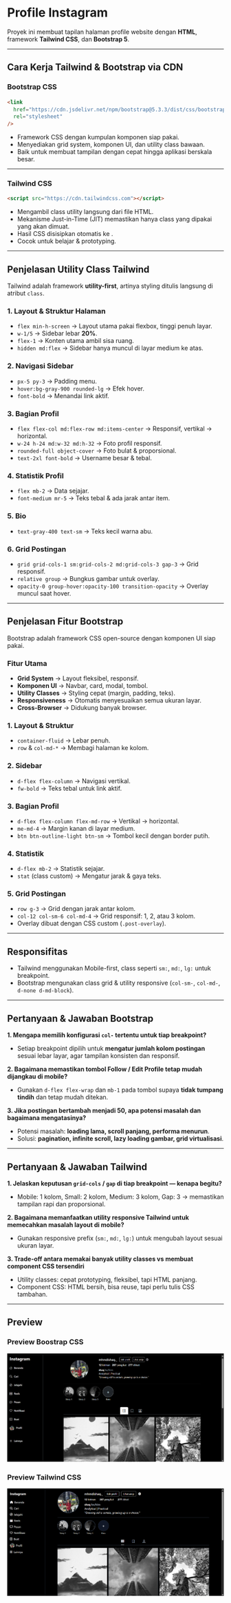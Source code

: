 # Profile Instagram

Proyek ini membuat tapilan halaman profile website dengan **HTML**, framework **Tailwind CSS**, dan **Bootstrap 5**.

---

## Cara Kerja Tailwind & Bootstrap via CDN

### Bootstrap CSS

```html
<link
  href="https://cdn.jsdelivr.net/npm/bootstrap@5.3.3/dist/css/bootstrap.min.css"
  rel="stylesheet"
/>
```

- Framework CSS dengan kumpulan komponen siap pakai.
- Menyediakan grid system, komponen UI, dan utility class bawaan.
- Baik untuk membuat tampilan dengan cepat hingga aplikasi berskala besar.

---

### Tailwind CSS

```html
<script src="https://cdn.tailwindcss.com"></script>
```

- Mengambil class utility langsung dari file HTML.
- Mekanisme Just-in-Time (JIT) memastikan hanya class yang dipakai yang akan dimuat.
- Hasil CSS disisipkan otomatis ke <head>.
- Cocok untuk belajar & prototyping.

---

## Penjelasan Utility Class Tailwind

Tailwind adalah framework **utility-first**, artinya styling ditulis langsung di atribut `class`.

### 1. Layout & Struktur Halaman

- `flex min-h-screen` → Layout utama pakai flexbox, tinggi penuh layar.
- `w-1/5` → Sidebar lebar **20%**.
- `flex-1` → Konten utama ambil sisa ruang.
- `hidden md:flex` → Sidebar hanya muncul di layar medium ke atas.

### 2. Navigasi Sidebar

- `px-5 py-3` → Padding menu.
- `hover:bg-gray-900 rounded-lg` → Efek hover.
- `font-bold` → Menandai link aktif.

### 3. Bagian Profil

- `flex flex-col md:flex-row md:items-center` → Responsif, vertikal → horizontal.
- `w-24 h-24 md:w-32 md:h-32` → Foto profil responsif.
- `rounded-full object-cover` → Foto bulat & proporsional.
- `text-2xl font-bold` → Username besar & tebal.

### 4. Statistik Profil

- `flex mb-2` → Data sejajar.
- `font-medium mr-5` → Teks tebal & ada jarak antar item.

### 5. Bio

- `text-gray-400 text-sm` → Teks kecil warna abu.

### 6. Grid Postingan

- `grid grid-cols-1 sm:grid-cols-2 md:grid-cols-3 gap-3` → Grid responsif.
- `relative group` → Bungkus gambar untuk overlay.
- `opacity-0 group-hover:opacity-100 transition-opacity` → Overlay muncul saat hover.

---

## Penjelasan Fitur Bootstrap

Bootstrap adalah framework CSS open-source dengan komponen UI siap pakai.

### Fitur Utama

- **Grid System** → Layout fleksibel, responsif.
- **Komponen UI** → Navbar, card, modal, tombol.
- **Utility Classes** → Styling cepat (margin, padding, teks).
- **Responsiveness** → Otomatis menyesuaikan semua ukuran layar.
- **Cross-Browser** → Didukung banyak browser.

### 1. Layout & Struktur

- `container-fluid` → Lebar penuh.
- `row` & `col-md-*` → Membagi halaman ke kolom.

### 2. Sidebar

- `d-flex flex-column` → Navigasi vertikal.
- `fw-bold` → Teks tebal untuk link aktif.

### 3. Bagian Profil

- `d-flex flex-column flex-md-row` → Vertikal → horizontal.
- `me-md-4` → Margin kanan di layar medium.
- `btn btn-outline-light btn-sm` → Tombol kecil dengan border putih.

### 4. Statistik

- `d-flex mb-2` → Statistik sejajar.
- `stat` (class custom) → Mengatur jarak & gaya teks.

### 5. Grid Postingan

- `row g-3` → Grid dengan jarak antar kolom.
- `col-12 col-sm-6 col-md-4` → Grid responsif: 1, 2, atau 3 kolom.
- Overlay dibuat dengan CSS custom (`.post-overlay`).

---

## Responsifitas

- Tailwind menggunakan Mobile-first, class seperti `sm:`, `md:`, `lg:` untuk breakpoint.
- Bootstrap mengunakan class grid & utility responsive (`col-sm-`, `col-md-`, `d-none d-md-block`).

---

## Pertanyaan & Jawaban Bootstrap

**1. Mengapa memilih konfigurasi `col-` tertentu untuk tiap breakpoint?**

- Setiap breakpoint dipilih untuk **mengatur jumlah kolom postingan** sesuai lebar layar, agar tampilan konsisten dan responsif.

**2. Bagaimana memastikan tombol Follow / Edit Profile tetap mudah dijangkau di mobile?**

- Gunakan `d-flex flex-wrap` dan `mb-1` pada tombol supaya **tidak tumpang tindih** dan tetap mudah ditekan.

**3. Jika postingan bertambah menjadi 50, apa potensi masalah dan bagaimana mengatasinya?**

- Potensi masalah: **loading lama, scroll panjang, performa menurun**.
- Solusi: **pagination, infinite scroll, lazy loading gambar, grid virtualisasi**.

---

## Pertanyaan & Jawaban Tailwind

**1. Jelaskan keputusan `grid-cols` / `gap` di tiap breakpoint — kenapa begitu?**

- Mobile: 1 kolom, Small: 2 kolom, Medium: 3 kolom, Gap: 3 → memastikan tampilan rapi dan proporsional.

**2. Bagaimana memanfaatkan utility responsive Tailwind untuk memecahkan masalah layout di mobile?**

- Gunakan responsive prefix (`sm:`, `md:`, `lg:`) untuk mengubah layout sesuai ukuran layar.

**3. Trade-off antara memakai banyak utility classes vs membuat component CSS tersendiri**

- Utility classes: cepat prototyping, fleksibel, tapi HTML panjang.
- Component CSS: HTML bersih, bisa reuse, tapi perlu tulis CSS tambahan.

---

## Preview

### Preview Boostrap CSS

![Boostrap Preview](assets/images/Tampilan_Boostrap.png)

### Preview Tailwind CSS

![Tailwind Preview](assets/images/Tampilan_Tailwind.png)
